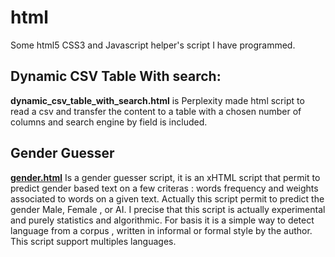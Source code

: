 # html

Some html5 CSS3 and Javascript helper's script I have programmed.


## Dynamic CSV Table With search:
**dynamic_csv_table_with_search.html**  is Perplexity made html script to read a csv and transfer the content to a table with a chosen number of columns and search engine by field is included. 

## Gender Guesser
**[gender.html](https://lombard-web-services.github.io/html/gender.html)** Is a gender guesser script, it is an xHTML script that permit to predict gender based text on a few criteras : words frequency and weights associated to words on a given text. Actually this script permit to predict the gender Male, Female , or AI. I precise that this script is actually experimental and purely statistics and algorithmic. For basis it is a simple way to detect language from a corpus , written in informal or formal style by the author. This script support multiples languages.
